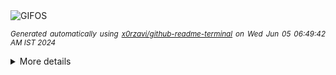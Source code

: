 <div align="justify">
<picture>
    <source media="(prefers-color-scheme: dark)" srcset="https://i.ibb.co/YRpFPdS/output-gif.gif">
    <source media="(prefers-color-scheme: light)" srcset="https://i.ibb.co/YRpFPdS/output-gif.gif">
    <img alt="GIFOS" src="https://i.ibb.co/YRpFPdS/output-gif.gif">
</picture>

<sub><i>Generated automatically using [x0rzavi/github-readme-terminal](https://github.com/x0rzavi/github-readme-terminal) on Wed Jun 05 06:49:42 AM IST 2024</i></sub>

<details>
<summary>More details</summary>

</details>
</div>

<!-- Image deletion URL: https://ibb.co/r74RFph/26317855b9563dbba2bf80e182e0ae3a -->